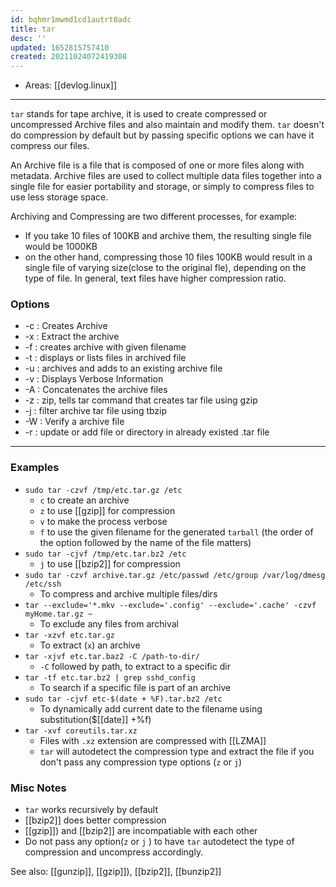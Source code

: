 ```yaml
---
id: bqhmr1mwmd1cd1autrt0adc
title: tar
desc: ''
updated: 1652815757410
created: 20211024072419308
---
```


- Areas: [[devlog.linux]]

---

`tar` stands for tape archive, it is used to create compressed or uncompressed Archive files and also maintain and modify them. `tar` doesn't do compression by default but by passing specific options we can have it compress our files.

An Archive file is a file that is composed of one or more files along with metadata. Archive files are used to collect multiple data files together into a single file for easier portability and storage, or simply to compress files to use less storage space.

Archiving and Compressing are two different processes, for example:

- If you take 10 files of 100KB and archive them, the resulting single file would be 1000KB
- on the other hand, compressing those 10 files 100KB would result in a single file of varying size(close to the original fle), depending on the type of file. In general, text files have higher compression ratio.

### Options

- \-c : Creates Archive
- \-x : Extract the archive
- \-f : creates archive with given filename
- \-t : displays or lists files in archived file
- \-u : archives and adds to an existing archive file
- \-v : Displays Verbose Information
- \-A : Concatenates the archive files
- \-z : zip, tells tar command that creates tar file using gzip
- \-j : filter archive tar file using tbzip
- \-W : Verify a archive file
- \-r : update or add file or directory in already existed .tar file

---

### Examples

- `sudo tar -czvf /tmp/etc.tar.gz /etc`
  - `c` to create an archive
  - `z` to use [[gzip]] for compression
  - `v` to make the process verbose
  - `f` to use the given filename for the generated `tarball` (the order of the option followed by the name of the file matters)
- `sudo tar -cjvf /tmp/etc.tar.bz2 /etc`
  - `j` to use [[bzip2]] for compression
- `sudo tar -czvf archive.tar.gz /etc/passwd /etc/group /var/log/dmesg /etc/ssh`
  - To compress and archive multiple files/dirs
- `tar --exclude='*.mkv --exclude='.config' --exclude='.cache' -czvf myHome.tar.gz ~`
  - To exclude any files from archival
- `tar -xzvf etc.tar.gz`
  - To extract (`x`) an archive
- `tar -xjvf etc.tar.baz2 -C /path-to-dir/`
  - `-C` followed by path, to extract to a specific dir
- `tar -tf etc.tar.bz2 | grep sshd_config`
  - To search if a specific file is part of an archive
- `sudo tar -cjvf etc-$(date + %F).tar.bz2 /etc`
  - To dynamically add current date to the filename using substitution($[[date]] +%f)
- `tar -xvf coreutils.tar.xz`
  - Files with `.xz` extension are compressed with [[LZMA]]
  - `tar` will autodetect the compression type and extract the file if you don't pass any compression type options (`z` or `j`)

### Misc Notes

- `tar` works recursively by default
- [[bzip2]] does better compression
- [[gzip]]) and [[bzip2]] are incompatiable with each other
- Do not pass any option(`z` or `j` ) to have `tar` autodetect the type of compression and uncompress accordingly.

See also: [[gunzip]], [[gzip]]), [[bzip2]], [[bunzip2]]

